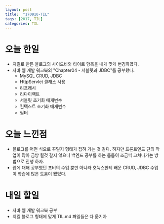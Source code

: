 ```yaml
---
layout: post
title:  "170910-TIL"
tags: [2017, TIL]
categories: TIL
---
```

오늘 한일
========
- 지킬로 만든 블로그의 사이드바와 타이르 항목을 내게 맞게 변경하였다.
- 자바 웹 개발 워크북의 "Chapter04 - 서블릿과 JDBC"를 공부했다.
  - MySQL CRUD, JDBC
  - HttpServlet 클래스 사용
  - 리프래시
  - 리다이렉트
  - 서블릿 초기화 매개변수
  - 컨텍스트 초기화 매개변수
  - 필터

오늘 느낀점
==========
- 블로그를 어떤 식으로 꾸밀지 형태가 잡혀 가는 것 같다. 하지만 프론트엔드 단의 작업이 많아 금방 될것 같지 않으니 백엔드 공부를 하는 틈틈이 조금씩 고쳐나가는 방법으로 진행 하자.
- 웹에 대해 공부했던 포비의 수업 뿐만 아니라 호눅스한테 배운 CRUD, JDBC 수업이 학습에 많은 도움이 됐었다.

내일 할일
========
- 자바 웹 개발 워크북 공부
- 지킬 블로그 형태에 맞게 TIL.md 파일들은 다 옮기자
